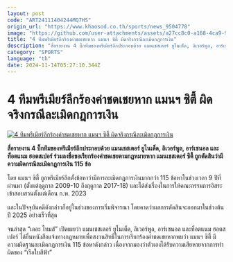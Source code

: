```yaml
---
layout: post
code: "ART24111404244MQ7HS"
origin_url: "https://www.khaosod.co.th/sports/news_9504778"
image: "https://github.com/user-attachments/assets/a27cc8c0-a168-4ca9-9e2a-5012ddf9f027"
title: "4 ทีมพรีเมียร์ลีกร้องค่าชดเชยหาก แมนฯ ซิตี้ ผิดจริงกรณีละเมิดกฎการเงิน"
description: "สื่อรายงาน 4 บิ๊กทีมของพรีเมียร์ลีกประกอบด้วย แมนเชสเตอร์ ยูไนเต็ด, ลิเวอร์พูล, อาร์เซนอล และท็อตแนม ฮอตสเปอร์ ร่วมลงชื่อขอเรียกร้องค่าชดเชยตามกฏหมายหาก แมนเชสเตอร์ ซิตี้ ถูกตัดสินว่ามีความผิดกรณีละเมิดกฏการเงิน 115 ข้อ"
category: "SPORTS"
language: "th"
date: 2024-11-14T05:27:10.344Z
---
```


# 4 ทีมพรีเมียร์ลีกร้องค่าชดเชยหาก แมนฯ ซิตี้ ผิดจริงกรณีละเมิดกฎการเงิน

[![4 ทีมพรีเมียร์ลีกร้องค่าชดเชยหาก แมนฯ ซิตี้ ผิดจริงกรณีละเมิดกฎการเงิน](https://www.khaosod.co.th/wpapp/uploads/2024/11/man-city-flag-64356.jpg "4 ทีมพรีเมียร์ลีกร้องค่าชดเชยหาก แมนฯ ซิตี้ ผิดจริงกรณีละเมิดกฎการเงิน")](https://www.khaosod.co.th/wpapp/uploads/2024/11/man-city-flag-64356.jpg)

**สื่อรายงาน 4 บิ๊กทีมของพรีเมียร์ลีกประกอบด้วย แมนเชสเตอร์ ยูไนเต็ด, ลิเวอร์พูล, อาร์เซนอล และท็อตแนม ฮอตสเปอร์ ร่วมลงชื่อขอเรียกร้องค่าชดเชยตามกฏหมายหาก แมนเชสเตอร์ ซิตี้ ถูกตัดสินว่ามีความผิดกรณีละเมิดกฏการเงิน 115 ข้อ**

โดย แมนฯ ซิตี้ ถูกพรีเมียร์ลีกตั้งข้อหาว่ามีการละเมิดกฎการเงินมากกว่า 115 ข้อหาในช่วงเวลา 9 ปีที่ผ่านมา (ตั้งแต่ฤดูกาล 2009-10 ถึงฤดูกาล 2017-18) และได้ส่งเรื่องในการให้คณะกรรมการอิสระเข้าสอบสวนตั้งแต่เดือน ก.พ. 2023

และในปัจจุบันคดีดังกล่าวก็อยู่ในช่วงของการเริ่มพิจารณา โดยคาดว่าผลการตัดสินจะออกมาในช่วงต้นปี 2025 อย่างเร็วที่สุด

จนล่าสุด “เดอะ ไทมส์” เปิดเผยว่า แมนเชสเตอร์ ยูไนเต็ด, ลิเวอร์พูล, อาร์เซนอล และท็อตแนม ฮอตสเปอร์ ได้ยื่นหนังสือแจ้งทางกฎหมายเพื่อสงวนสิทธิ์ในการเรียกร้องค่าชดเชยหากพบว่า แมนฯ ซิตี้ มีความผิดฐานละเมิดกฎการเงิน 115 ข้อหาดังกล่าว เนื่องจากมองว่าตัวเองได้รับความเสียหายจากการทำผิดของ “เรือใบสีฟ้า”